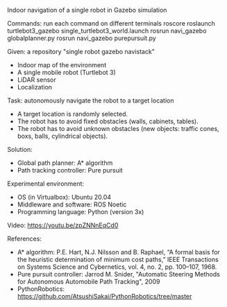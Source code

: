 Indoor navigation of a single robot in Gazebo simulation



Commands: run each command on different terminals
roscore
roslaunch turtlebot3_gazebo single_turtlebot3_world.launch
rosrun navi_gazebo globalplanner.py
rosrun navi_gazebo purepursuit.py



Given: a repository "single robot gazebo navistack"
- Indoor map of the environment
- A single mobile robot (Turtlebot 3)
- LiDAR sensor
- Localization



Task: autonomously navigate the robot to a target location
- A target location is randomly selected.
- The robot has to avoid fixed obstacles (walls, cabinets, tables).
- The robot has to avoid unknown obstacles (new objects: traffic cones, boxs, balls, cylindrical objects).



Solution:
- Global path planner: A* algorithm
- Path tracking controller: Pure pursuit



Experimental environment:
- OS (in Virtualbox): Ubuntu 20.04
- Middleware and software: ROS Noetic
- Programming language: Python (version 3x)



Video:
https://youtu.be/zpZNNnEqCd0



References:
- A* algorithm: P.E. Hart, N.J. Nilsson and B. Raphael, “A formal basis for the heuristic determination of minimum cost paths,” IEEE Transactions on Systems Science and Cybernetics, vol. 4, no. 2, pp. 100–107, 1968.
- Pure pursuit controller: Jarrod M. Snider, "Automatic Steering Methods for Autonomous Automobile Path Tracking", 2009
- PythonRobotics: https://github.com/AtsushiSakai/PythonRobotics/tree/master

